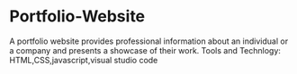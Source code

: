 # Portfolio-Website
A portfolio website provides professional information about an individual or a company and presents a showcase of their work.
Tools and Technlogy: HTML,CSS,javascript,visual studio code
